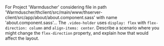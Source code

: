For Project 'Warmduscher' considering file in path 'Warmduscher/thclient/src/main/www/thserver-client/src/app/about/about.component.sass' with name 'about.component.sass'...  The `.video-holder` uses `display: flex` with `flex-direction: column` and `align-items: center`. Describe a scenario where you might change the `flex-direction` property, and explain how that would affect the layout.